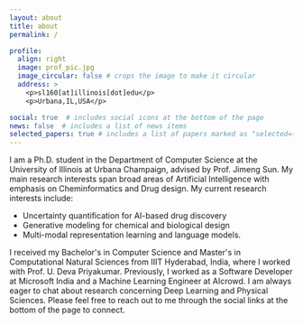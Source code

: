 ```yaml
---
layout: about
title: about
permalink: /

profile:
  align: right
  image: prof_pic.jpg
  image_circular: false # crops the image to make it circular
  address: >
    <p>sl160[at]illinois[dot]edu</p>
    <p>Urbana,IL,USA</p>

social: true  # includes social icons at the bottom of the page
news: false  # includes a list of news items
selected_papers: true # includes a list of papers marked as "selected={true}"
---
```

 I am a Ph.D. student in the Department of Computer Science at the University of Illinois at Urbana Champaign, advised by Prof. Jimeng Sun. My main research interests span broad areas of Artificial Intelligence with emphasis on Cheminformatics and Drug design. My current research interests include: 
 - Uncertainty quantification for AI-based drug discovery
 - Generative modeling for chemical and biological design
 - Multi-modal representation learning and language models. 

I received my Bachelor's in Computer Science and Master's in Computational Natural Sciences from IIIT Hyderabad, India, where I worked with Prof. U. Deva Priyakumar. Previously, I worked as a Software Developer at Microsoft India and a Machine Learning Engineer at AIcrowd. I am always eager to chat about research concerning Deep Learning and Physical Sciences. Please feel free to reach out to me through the social links at the bottom of the page to connect.

